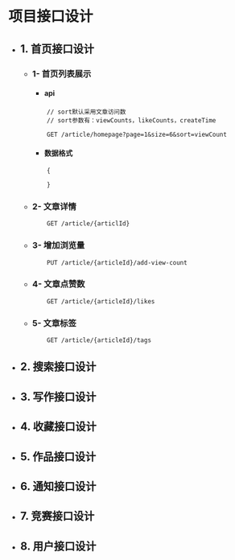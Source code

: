 # 项目接口设计

+ ## 1. 首页接口设计
    + ### 1- 首页列表展示
        + #### api 
        ```
            // sort默认采用文章访问数
            // sort参数有：viewCounts，likeCounts，createTime
      
            GET /article/homepage?page=1&size=6&sort=viewCount
        ``` 
        + #### 数据格式
        ```
            {
                
            }    
        ```
    + ### 2- 文章详情
        ```
            GET /article/{articlId}
        ```
    + ### 3- 增加浏览量
        ```
            PUT /article/{articleId}/add-view-count
        ```
    + ### 4- 文章点赞数
        ```
            GET /article/{articleId}/likes
        ```
    + ### 5- 文章标签
        ```
            GET /article/{articleId}/tags
        ```
+ ## 2. 搜索接口设计
+ ## 3. 写作接口设计
+ ## 4. 收藏接口设计
+ ## 5. 作品接口设计
+ ## 6. 通知接口设计
+ ## 7. 竞赛接口设计
+ ## 8. 用户接口设计

